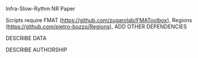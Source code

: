 Infra-Slow-Rythm NR Paper

Scripts require FMAT (https://github.com/zugarolab/FMAToolbox), Regions (https://github.com/pietro-bozzo/Regions), ADD OTHER DEPENDENCIES

DESCRIBE DATA

DESCRIBE AUTHORSHIP
